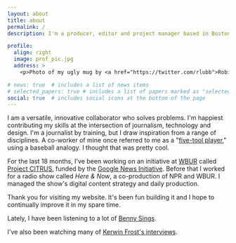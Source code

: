 ```yaml
---
layout: about
title: about
permalink: /
description: I'm a producer, editor and project manager based in Boston.

profile:
  align: right
  image: prof_pic.jpg
  address: >
    <p>Photo of my ugly mug by <a href="https://twitter.com/rlubb">Robin Lubbock</a></p>

# news: true  # includes a list of news items
# selected_papers: true # includes a list of papers marked as "selected={true}"
social: true  # includes social icons at the bottom of the page
---
```


I am a versatile, innovative collaborator who solves problems. I'm happiest contributing my skills at the intersection of journalism, technology and design. I'm a journalist by training, but I draw inspiration from a range of disciplines. A co-worker of mine once referred to me as a "<a href="https://en.wiktionary.org/wiki/five-tool_player#English">five-tool player</a>," using a baseball analogy. I thought that was pretty cool.

For the last 18 months, I've been working on an initiative at <a href="https://wbur.org">WBUR</a> called <a href="https://wbur.org/citrus">Project CITRUS</a>, funded by the <a href="https://twitter.com/rlubb">Google News Initiative</a>. Before that I worked for a radio show called <em>Here & Now</em>, a co-production of NPR and WBUR. I managed the show's digital content strategy and daily production.

Thank you for visiting my website. It's been fun building it and I hope to continually improve it in my spare time.

<i class="fas fa-music"></i> Lately, I have been listening to a lot of <a href="https://open.spotify.com/playlist/37i9dQZF1DZ06evO2uNcQt?si=BLNe0MvdTjKlkGThdbklaQ">Benny Sings</a>.

<i class="fab fa-youtube"></i> I've also been watching many of <a href="https://www.youtube.com/watch?v=RV8iAxQJE0s">Kerwin Frost's interviews</a>.